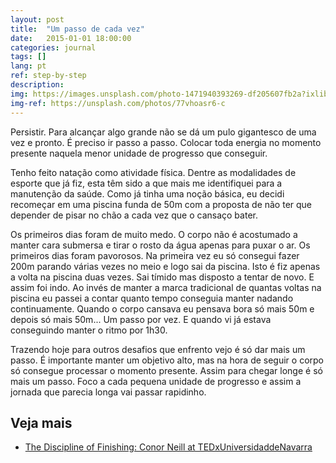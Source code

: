 ```yaml
---
layout: post
title:  "Um passo de cada vez"
date:   2015-01-01 18:00:00
categories: journal
tags: []
lang: pt
ref: step-by-step
description: 
img: https://images.unsplash.com/photo-1471940393269-df205607fb2a?ixlib=rb-1.2.1&ixid=eyJhcHBfaWQiOjEyMDd9&auto=format&fit=crop&w=1050&q=80
img-ref: https://unsplash.com/photos/77vhoasr6-c
---
```


Persistir. Para alcançar algo grande não se dá um pulo gigantesco de uma vez e pronto. É preciso ir passo a passo. 
Colocar toda energia no momento presente naquela menor unidade de progresso que conseguir.

Tenho feito natação como atividade física. Dentre as modalidades de esporte que já fiz, esta têm sido a que mais me identifiquei para a manutenção da saúde. Como já tinha uma noção básica, eu decidi recomeçar em uma piscina funda de 50m com a proposta de não ter que depender de pisar no chão a cada vez que o cansaço bater.

Os primeiros dias foram de muito medo. O corpo não é acostumado a manter cara submersa e tirar o rosto da água apenas para puxar o ar. Os primeiros dias foram pavorosos. Na primeira vez eu só consegui fazer 200m parando várias vezes no meio e logo sai da piscina. Isto é fiz apenas a volta na piscina duas vezes. Sai tímido mas disposto a tentar de novo. E assim foi indo. Ao invés de manter a marca tradicional de quantas voltas na piscina eu passei a contar quanto tempo conseguia manter nadando continuamente. Quando o corpo cansava eu pensava bora só mais 50m e depois só mais 50m... Um passo por vez. E quando vi já estava conseguindo manter o ritmo por 1h30.

Trazendo hoje para outros desafios que enfrento vejo é só dar mais um passo. É importante manter um objetivo alto, mas na hora de seguir o corpo só consegue processar o momento presente. Assim para chegar longe é só mais um passo. Foco a cada pequena unidade de progresso e assim a jornada que parecia longa vai passar rapidinho.

## Veja mais

 * [The Discipline of Finishing: Conor Neill at TEDxUniversidaddeNavarra](https://www.youtube.com/watch?v=zXCiv4sc5eY)

